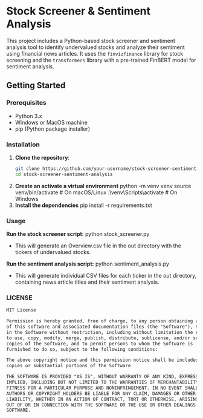 # Stock Screener & Sentiment Analysis

This project includes a Python-based stock screener and sentiment analysis tool to identify undervalued stocks and analyze their sentiment using financial news articles. It uses the `finvizfinance` library for stock screening and the `transformers` library with a pre-trained FinBERT model for sentiment analysis.

## Getting Started

### Prerequisites

- Python 3.x
- Windows or MacOS machine
- pip (Python package installer)

### Installation

1. **Clone the repository**:
   ```sh
   git clone https://github.com/your-username/stock-screener-sentiment-analysis.git
   cd stock-screener-sentiment-analysis
2. **Create an activate a virtual environment**
   python -m venv venv
  source venv/bin/activate   # On macOS/Linux
  .\venv\Scripts\activate    # On Windows
3. **Install the dependencies**
   pip install -r requirements.txt

### Usage

**Run the stock screener script:**
  python stock_screener.py
   - This will generate an Overview.csv file in the out directory with the tickers of undervalued stocks.

**Run the sentiment analysis script:**
  python sentiment_analysis.py
   - This will generate individual CSV files for each ticker in the out directory, containing news article titles and their sentiment analysis.



### LICENSE

```markdown
MIT License

Permission is hereby granted, free of charge, to any person obtaining a copy
of this software and associated documentation files (the "Software"), to deal
in the Software without restriction, including without limitation the rights
to use, copy, modify, merge, publish, distribute, sublicense, and/or sell
copies of the Software, and to permit persons to whom the Software is
furnished to do so, subject to the following conditions:

The above copyright notice and this permission notice shall be included in all
copies or substantial portions of the Software.

THE SOFTWARE IS PROVIDED "AS IS", WITHOUT WARRANTY OF ANY KIND, EXPRESS OR
IMPLIED, INCLUDING BUT NOT LIMITED TO THE WARRANTIES OF MERCHANTABILITY,
FITNESS FOR A PARTICULAR PURPOSE AND NONINFRINGEMENT. IN NO EVENT SHALL THE
AUTHORS OR COPYRIGHT HOLDERS BE LIABLE FOR ANY CLAIM, DAMAGES OR OTHER
LIABILITY, WHETHER IN AN ACTION OF CONTRACT, TORT OR OTHERWISE, ARISING FROM,
OUT OF OR IN CONNECTION WITH THE SOFTWARE OR THE USE OR OTHER DEALINGS IN THE
SOFTWARE.

